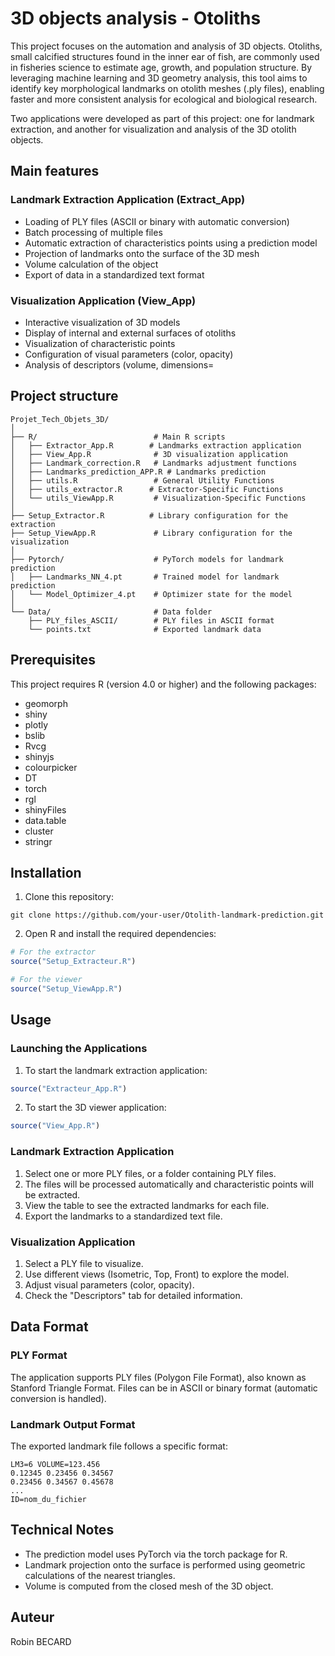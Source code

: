 # 3D objects analysis  - Otoliths

This project focuses on the automation and analysis of 3D objects. Otoliths, small calcified structures found in the inner ear of fish, are commonly used in fisheries science to estimate age, growth, and population structure. By leveraging machine learning and 3D geometry analysis, this tool aims to identify key morphological landmarks on otolith meshes (.ply files), enabling faster and more consistent analysis for ecological and biological research.

Two applications were developed as part of this project: one for landmark extraction, and another for visualization and analysis of the 3D otolith objects.

## Main features

### Landmark Extraction Application (Extract_App)

- Loading of PLY files (ASCII or binary with automatic conversion)
- Batch processing of multiple files
- Automatic extraction of characteristics points using a prediction model
- Projection of landmarks onto the surface of the 3D mesh
- Volume calculation of the object
- Export of data in a standardized text format

### Visualization Application (View_App)

- Interactive visualization of 3D models
- Display of internal and external surfaces of otoliths
- Visualization of characteristic points
- Configuration of visual parameters (color, opacity)
- Analysis of descriptors (volume, dimensions=

## Project structure

```
Projet_Tech_Objets_3D/
│
├── R/                          # Main R scripts
│   ├── Extractor_App.R        # Landmarks extraction application
│   ├── View_App.R              # 3D visualization application
│   ├── Landmark_correction.R   # Landmarks adjustment functions
│   ├── Landmarks_prediction_APP.R # Landmarks prediction
│   ├── utils.R                 # General Utility Functions
│   ├── utils_extractor.R      # Extractor-Specific Functions
│   └── utils_ViewApp.R         # Visualization-Specific Functions
│
├── Setup_Extractor.R          # Library configuration for the extraction 
├── Setup_ViewApp.R             # Library configuration for the visualization 
│
├── Pytorch/                    # PyTorch models for landmark prediction
│   ├── Landmarks_NN_4.pt       # Trained model for landmark prediction
│   └── Model_Optimizer_4.pt    # Optimizer state for the model
│
└── Data/                       # Data folder
    ├── PLY_files_ASCII/        # PLY files in ASCII format
    └── points.txt              # Exported landmark data
```

## Prerequisites

This project requires R (version 4.0 or higher) and the following packages:

- geomorph
- shiny
- plotly
- bslib
- Rvcg
- shinyjs
- colourpicker
- DT
- torch
- rgl
- shinyFiles
- data.table
- cluster
- stringr

## Installation

1. Clone this repository:

```
git clone https://github.com/your-user/Otolith-landmark-prediction.git
```

2. Open R and install the required dependencies:

```r
# For the extractor
source("Setup_Extracteur.R")

# For the viewer
source("Setup_ViewApp.R")
```

## Usage

### Launching the Applications

1. To start the landmark extraction application:

```r
source("Extracteur_App.R")
```

2. To start the 3D viewer application:

```r
source("View_App.R")
```

### Landmark Extraction Application

1. Select one or more PLY files, or a folder containing PLY files.
2. The files will be processed automatically and characteristic points will be extracted.
3. View the table to see the extracted landmarks for each file.
4. Export the landmarks to a standardized text file.

### Visualization Application

1. Select a PLY file to visualize.
2. Use different views (Isometric, Top, Front) to explore the model.
3. Adjust visual parameters (color, opacity).
4. Check the "Descriptors" tab for detailed information.

## Data Format

### PLY Format

The application supports PLY files (Polygon File Format), also known as Stanford Triangle Format. Files can be in ASCII or binary format (automatic conversion is handled).

### Landmark Output Format

The exported landmark file follows a specific format:

```
LM3=6 VOLUME=123.456
0.12345 0.23456 0.34567
0.23456 0.34567 0.45678
...
ID=nom_du_fichier
```

## Technical Notes

- The prediction model uses PyTorch via the torch package for R.
- Landmark projection onto the surface is performed using geometric calculations of the nearest triangles.
- Volume is computed from the closed mesh of the 3D object.

## Auteur

Robin BECARD
